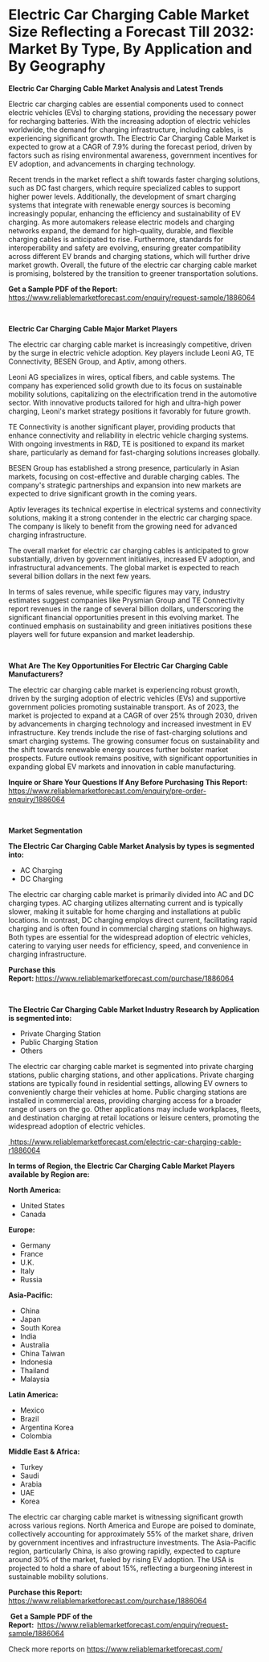 <p><h1>Electric Car Charging Cable Market Size Reflecting a Forecast Till 2032: Market By Type, By Application and By Geography</h1></p><p><strong>Electric Car Charging Cable Market Analysis and Latest Trends</strong></p>
<p><p>Electric car charging cables are essential components used to connect electric vehicles (EVs) to charging stations, providing the necessary power for recharging batteries. With the increasing adoption of electric vehicles worldwide, the demand for charging infrastructure, including cables, is experiencing significant growth. The Electric Car Charging Cable Market is expected to grow at a CAGR of 7.9% during the forecast period, driven by factors such as rising environmental awareness, government incentives for EV adoption, and advancements in charging technology.</p><p>Recent trends in the market reflect a shift towards faster charging solutions, such as DC fast chargers, which require specialized cables to support higher power levels. Additionally, the development of smart charging systems that integrate with renewable energy sources is becoming increasingly popular, enhancing the efficiency and sustainability of EV charging. As more automakers release electric models and charging networks expand, the demand for high-quality, durable, and flexible charging cables is anticipated to rise. Furthermore, standards for interoperability and safety are evolving, ensuring greater compatibility across different EV brands and charging stations, which will further drive market growth. Overall, the future of the electric car charging cable market is promising, bolstered by the transition to greener transportation solutions.</p></p>
<p><strong>Get a Sample PDF of the Report:&nbsp;</strong> <a href="https://www.reliablemarketforecast.com/enquiry/request-sample/1886064?utm_campaign=2803&utm_medium=2&utm_source=Github&utm_content=ia&utm_term=30032025&utm_id=electric-car-charging-cable">https://www.reliablemarketforecast.com/enquiry/request-sample/1886064</a></p>
<p>&nbsp;</p>
<p><strong>Electric Car Charging Cable Major Market Players</strong></p>
<p><p>The electric car charging cable market is increasingly competitive, driven by the surge in electric vehicle adoption. Key players include Leoni AG, TE Connectivity, BESEN Group, and Aptiv, among others.</p><p>Leoni AG specializes in wires, optical fibers, and cable systems. The company has experienced solid growth due to its focus on sustainable mobility solutions, capitalizing on the electrification trend in the automotive sector. With innovative products tailored for high and ultra-high power charging, Leoni's market strategy positions it favorably for future growth.</p><p>TE Connectivity is another significant player, providing products that enhance connectivity and reliability in electric vehicle charging systems. With ongoing investments in R&D, TE is positioned to expand its market share, particularly as demand for fast-charging solutions increases globally.</p><p>BESEN Group has established a strong presence, particularly in Asian markets, focusing on cost-effective and durable charging cables. The company's strategic partnerships and expansion into new markets are expected to drive significant growth in the coming years.</p><p>Aptiv leverages its technical expertise in electrical systems and connectivity solutions, making it a strong contender in the electric car charging space. The company is likely to benefit from the growing need for advanced charging infrastructure.</p><p>The overall market for electric car charging cables is anticipated to grow substantially, driven by government initiatives, increased EV adoption, and infrastructural advancements. The global market is expected to reach several billion dollars in the next few years.</p><p>In terms of sales revenue, while specific figures may vary, industry estimates suggest companies like Prysmian Group and TE Connectivity report revenues in the range of several billion dollars, underscoring the significant financial opportunities present in this evolving market. The continued emphasis on sustainability and green initiatives positions these players well for future expansion and market leadership.</p></p>
<p>&nbsp;</p>
<p><strong>What Are The Key Opportunities For Electric Car Charging Cable Manufacturers?</strong></p>
<p><p>The electric car charging cable market is experiencing robust growth, driven by the surging adoption of electric vehicles (EVs) and supportive government policies promoting sustainable transport. As of 2023, the market is projected to expand at a CAGR of over 25% through 2030, driven by advancements in charging technology and increased investment in EV infrastructure. Key trends include the rise of fast-charging solutions and smart charging systems. The growing consumer focus on sustainability and the shift towards renewable energy sources further bolster market prospects. Future outlook remains positive, with significant opportunities in expanding global EV markets and innovation in cable manufacturing.</p></p>
<p><strong>Inquire or Share Your Questions If Any Before Purchasing This Report:</strong> <a href="https://www.reliablemarketforecast.com/enquiry/pre-order-enquiry/1886064?utm_campaign=2803&utm_medium=2&utm_source=Github&utm_content=ia&utm_term=30032025&utm_id=electric-car-charging-cable">https://www.reliablemarketforecast.com/enquiry/pre-order-enquiry/1886064</a></p>
<p>&nbsp;</p>
<p><strong>Market Segmentation</strong></p>
<p><strong>The Electric Car Charging Cable Market Analysis by types is segmented into:</strong></p>
<p><ul><li>AC Charging</li><li>DC Charging</li></ul></p>
<p><p>The electric car charging cable market is primarily divided into AC and DC charging types. AC charging utilizes alternating current and is typically slower, making it suitable for home charging and installations at public locations. In contrast, DC charging employs direct current, facilitating rapid charging and is often found in commercial charging stations on highways. Both types are essential for the widespread adoption of electric vehicles, catering to varying user needs for efficiency, speed, and convenience in charging infrastructure.</p></p>
<p><strong>Purchase this Report:&nbsp;</strong><a href="https://www.reliablemarketforecast.com/purchase/1886064?utm_campaign=2803&utm_medium=2&utm_source=Github&utm_content=ia&utm_term=30032025&utm_id=electric-car-charging-cable">https://www.reliablemarketforecast.com/purchase/1886064</a></p>
<p>&nbsp;</p>
<p><strong>The Electric Car Charging Cable Market Industry Research by Application is segmented into:</strong></p>
<p><ul><li>Private Charging Station</li><li>Public Charging Station</li><li>Others</li></ul></p>
<p><p>The electric car charging cable market is segmented into private charging stations, public charging stations, and other applications. Private charging stations are typically found in residential settings, allowing EV owners to conveniently charge their vehicles at home. Public charging stations are installed in commercial areas, providing charging access for a broader range of users on the go. Other applications may include workplaces, fleets, and destination charging at retail locations or leisure centers, promoting the widespread adoption of electric vehicles.</p></p>
<p><a href="https://www.reliablemarketforecast.com/electric-car-charging-cable-r1886064?utm_campaign=2803&utm_medium=2&utm_source=Github&utm_content=ia&utm_term=30032025&utm_id=electric-car-charging-cable">&nbsp;https://www.reliablemarketforecast.com/electric-car-charging-cable-r1886064</a></p>
<p><strong>In terms of Region, the Electric Car Charging Cable Market Players available by Region are:</strong></p>
<p>
    <p> <strong> North America: </strong>
        <ul>
            <li>United States</li>
            <li>Canada</li>
        </ul>
        </p> 
    <p> <strong> Europe: </strong>
        <ul>
            <li>Germany</li>
            <li>France</li>
            <li>U.K.</li>
            <li>Italy</li>
            <li>Russia</li>
        </ul>
        </p> 
    <p> <strong> Asia-Pacific: </strong>
        <ul>
            <li>China</li>
            <li>Japan</li>
            <li>South Korea</li>
            <li>India</li>
            <li>Australia</li>
            <li>China Taiwan</li>
            <li>Indonesia</li>
            <li>Thailand</li>
            <li>Malaysia</li>
        </ul>
        </p> 
    <p> <strong> Latin America: </strong>
        <ul>
            <li>Mexico</li>
            <li>Brazil</li>
            <li>Argentina Korea</li>
            <li>Colombia</li>
        </ul>
        </p> 
    <p> <strong> Middle East & Africa: </strong>
        <ul>
            <li>Turkey</li>
            <li>Saudi</li>
            <li>Arabia</li>
            <li>UAE</li>
            <li>Korea</li>
        </ul>
    </p>
    </p>
<p><p>The electric car charging cable market is witnessing significant growth across various regions. North America and Europe are poised to dominate, collectively accounting for approximately 55% of the market share, driven by government incentives and infrastructure investments. The Asia-Pacific region, particularly China, is also growing rapidly, expected to capture around 30% of the market, fueled by rising EV adoption. The USA is projected to hold a share of about 15%, reflecting a burgeoning interest in sustainable mobility solutions.</p></p>
<p><strong>Purchase this Report: </strong><a href="https://www.reliablemarketforecast.com/purchase/1886064?utm_campaign=2803&utm_medium=2&utm_source=Github&utm_content=ia&utm_term=30032025&utm_id=electric-car-charging-cable">https://www.reliablemarketforecast.com/purchase/1886064</a></p>
<p>&nbsp;<strong>Get a Sample PDF of the Report:&nbsp;&nbsp;</strong><a href="https://www.reliablemarketforecast.com/enquiry/request-sample/1886064?utm_campaign=2803&utm_medium=2&utm_source=Github&utm_content=ia&utm_term=30032025&utm_id=electric-car-charging-cable">https://www.reliablemarketforecast.com/enquiry/request-sample/1886064</a></p>
<p><strong></strong></p>
<p>Check more reports on <a href="https://www.reliablemarketforecast.com/?utm_campaign=2803&utm_medium=2&utm_source=Github&utm_content=ia&utm_term=30032025&utm_id=electric-car-charging-cable">https://www.reliablemarketforecast.com/</a></p>